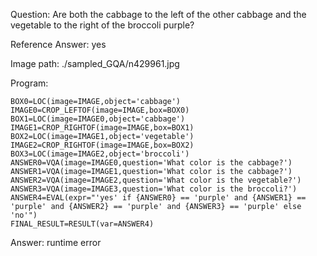 Question: Are both the cabbage to the left of the other cabbage and the vegetable to the right of the broccoli purple?

Reference Answer: yes

Image path: ./sampled_GQA/n429961.jpg

Program:

```
BOX0=LOC(image=IMAGE,object='cabbage')
IMAGE0=CROP_LEFTOF(image=IMAGE,box=BOX0)
BOX1=LOC(image=IMAGE0,object='cabbage')
IMAGE1=CROP_RIGHTOF(image=IMAGE,box=BOX1)
BOX2=LOC(image=IMAGE1,object='vegetable')
IMAGE2=CROP_RIGHTOF(image=IMAGE,box=BOX2)
BOX3=LOC(image=IMAGE2,object='broccoli')
ANSWER0=VQA(image=IMAGE0,question='What color is the cabbage?')
ANSWER1=VQA(image=IMAGE1,question='What color is the cabbage?')
ANSWER2=VQA(image=IMAGE2,question='What color is the vegetable?')
ANSWER3=VQA(image=IMAGE3,question='What color is the broccoli?')
ANSWER4=EVAL(expr="'yes' if {ANSWER0} == 'purple' and {ANSWER1} == 'purple' and {ANSWER2} == 'purple' and {ANSWER3} == 'purple' else 'no'")
FINAL_RESULT=RESULT(var=ANSWER4)
```
Answer: runtime error

